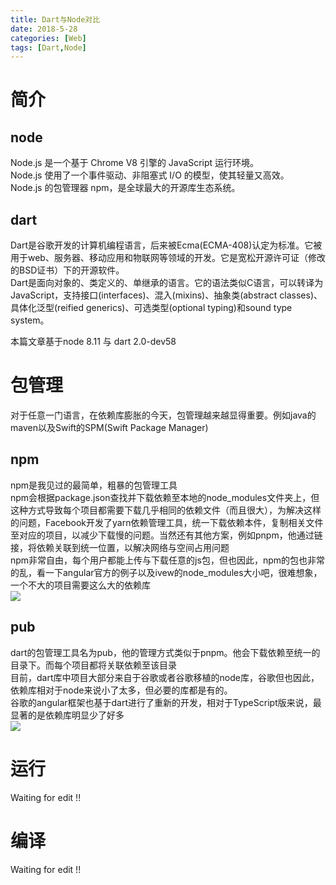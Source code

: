 ```yaml
---
title: Dart与Node对比
date: 2018-5-28
categories: [Web]
tags: [Dart,Node]
---
```


# 简介

## node
Node.js 是一个基于 Chrome V8 引擎的 JavaScript 运行环境。   
Node.js 使用了一个事件驱动、非阻塞式 I/O 的模型，使其轻量又高效。   
Node.js 的包管理器 npm，是全球最大的开源库生态系统。   

## dart
Dart是谷歌开发的计算机编程语言，后来被Ecma(ECMA-408)认定为标准。它被用于web、服务器、移动应用和物联网等领域的开发。它是宽松开源许可证（修改的BSD证书）下的开源软件。    
Dart是面向对象的、类定义的、单继承的语言。它的语法类似C语言，可以转译为JavaScript，支持接口(interfaces)、混入(mixins)、抽象类(abstract classes)、具体化泛型(reified generics)、可选类型(optional typing)和sound type system。 

<!-- more -->  

本篇文章基于node 8.11 与 dart 2.0-dev58   

# 包管理

对于任意一门语言，在依赖库膨胀的今天，包管理越来越显得重要。例如java的maven以及Swift的SPM(Swift Package Manager)    

## npm
npm是我见过的最简单，粗暴的包管理工具   
npm会根据package.json查找并下载依赖至本地的node_modules文件夹上，但这种方式导致每个项目都需要下载几乎相同的依赖文件（而且很大），为解决这样的问题，Facebook开发了yarn依赖管理工具，统一下载依赖本件，复制相关文件至对应的项目，以减少下载慢的问题。当然还有其他方案，例如pnpm，他通过链接，将依赖关联到统一位置，以解决网络与空间占用问题        
npm非常自由，每个用户都能上传与下载任意的js包，但也因此，npm的包也非常的乱，看一下angular官方的例子以及ivew的node_modules大小吧，很难想象，一个不大的项目需要这么大的依赖库    
![](/images/md/others/node_modules1.png)   

## pub
dart的包管理工具名为pub，他的管理方式类似于pnpm。他会下载依赖至统一的目录下。而每个项目都将关联依赖至该目录    
目前，dart库中项目大部分来自于谷歌或者谷歌移植的node库，谷歌但也因此，依赖库相对于node来说小了太多，但必要的库都是有的。   
谷歌的angular框架也基于dart进行了重新的开发，相对于TypeScript版来说，最显著的是依赖库明显少了好多     
![](/images/md/others/pub1.png)    

# 运行

Waiting for edit !!

# 编译

Waiting for edit !!



